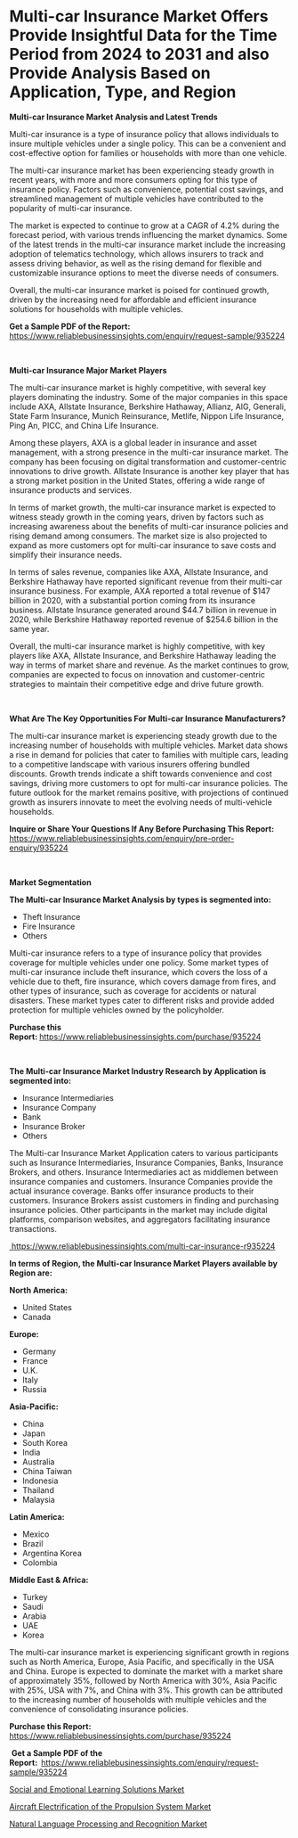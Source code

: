 <p><h1>Multi-car Insurance Market Offers Provide Insightful Data for the Time Period from 2024 to 2031 and also Provide Analysis Based on Application, Type, and Region</h1></p><p><strong>Multi-car Insurance Market Analysis and Latest Trends</strong></p>
<p><p>Multi-car insurance is a type of insurance policy that allows individuals to insure multiple vehicles under a single policy. This can be a convenient and cost-effective option for families or households with more than one vehicle.</p><p>The multi-car insurance market has been experiencing steady growth in recent years, with more and more consumers opting for this type of insurance policy. Factors such as convenience, potential cost savings, and streamlined management of multiple vehicles have contributed to the popularity of multi-car insurance.</p><p>The market is expected to continue to grow at a CAGR of 4.2% during the forecast period, with various trends influencing the market dynamics. Some of the latest trends in the multi-car insurance market include the increasing adoption of telematics technology, which allows insurers to track and assess driving behavior, as well as the rising demand for flexible and customizable insurance options to meet the diverse needs of consumers.</p><p>Overall, the multi-car insurance market is poised for continued growth, driven by the increasing need for affordable and efficient insurance solutions for households with multiple vehicles.</p></p>
<p><strong>Get a Sample PDF of the Report:&nbsp;</strong> <a href="https://www.reliablebusinessinsights.com/enquiry/request-sample/935224">https://www.reliablebusinessinsights.com/enquiry/request-sample/935224</a></p>
<p>&nbsp;</p>
<p><strong>Multi-car Insurance Major Market Players</strong></p>
<p><p>The multi-car insurance market is highly competitive, with several key players dominating the industry. Some of the major companies in this space include AXA, Allstate Insurance, Berkshire Hathaway, Allianz, AIG, Generali, State Farm Insurance, Munich Reinsurance, Metlife, Nippon Life Insurance, Ping An, PICC, and China Life Insurance.</p><p>Among these players, AXA is a global leader in insurance and asset management, with a strong presence in the multi-car insurance market. The company has been focusing on digital transformation and customer-centric innovations to drive growth. Allstate Insurance is another key player that has a strong market position in the United States, offering a wide range of insurance products and services.</p><p>In terms of market growth, the multi-car insurance market is expected to witness steady growth in the coming years, driven by factors such as increasing awareness about the benefits of multi-car insurance policies and rising demand among consumers. The market size is also projected to expand as more customers opt for multi-car insurance to save costs and simplify their insurance needs.</p><p>In terms of sales revenue, companies like AXA, Allstate Insurance, and Berkshire Hathaway have reported significant revenue from their multi-car insurance business. For example, AXA reported a total revenue of $147 billion in 2020, with a substantial portion coming from its insurance business. Allstate Insurance generated around $44.7 billion in revenue in 2020, while Berkshire Hathaway reported revenue of $254.6 billion in the same year.</p><p>Overall, the multi-car insurance market is highly competitive, with key players like AXA, Allstate Insurance, and Berkshire Hathaway leading the way in terms of market share and revenue. As the market continues to grow, companies are expected to focus on innovation and customer-centric strategies to maintain their competitive edge and drive future growth.</p></p>
<p>&nbsp;</p>
<p><strong>What Are The Key Opportunities For Multi-car Insurance Manufacturers?</strong></p>
<p><p>The multi-car insurance market is experiencing steady growth due to the increasing number of households with multiple vehicles. Market data shows a rise in demand for policies that cater to families with multiple cars, leading to a competitive landscape with various insurers offering bundled discounts. Growth trends indicate a shift towards convenience and cost savings, driving more customers to opt for multi-car insurance policies. The future outlook for the market remains positive, with projections of continued growth as insurers innovate to meet the evolving needs of multi-vehicle households.</p></p>
<p><strong>Inquire or Share Your Questions If Any Before Purchasing This Report:</strong> <a href="https://www.reliablebusinessinsights.com/enquiry/pre-order-enquiry/935224">https://www.reliablebusinessinsights.com/enquiry/pre-order-enquiry/935224</a></p>
<p>&nbsp;</p>
<p><strong>Market Segmentation</strong></p>
<p><strong>The Multi-car Insurance Market Analysis by types is segmented into:</strong></p>
<p><ul><li>Theft Insurance</li><li>Fire Insurance</li><li>Others</li></ul></p>
<p><p>Multi-car insurance refers to a type of insurance policy that provides coverage for multiple vehicles under one policy. Some market types of multi-car insurance include theft insurance, which covers the loss of a vehicle due to theft, fire insurance, which covers damage from fires, and other types of insurance, such as coverage for accidents or natural disasters. These market types cater to different risks and provide added protection for multiple vehicles owned by the policyholder.</p></p>
<p><strong>Purchase this Report:&nbsp;</strong><a href="https://www.reliablebusinessinsights.com/purchase/935224">https://www.reliablebusinessinsights.com/purchase/935224</a></p>
<p>&nbsp;</p>
<p><strong>The Multi-car Insurance Market Industry Research by Application is segmented into:</strong></p>
<p><ul><li>Insurance Intermediaries</li><li>Insurance Company</li><li>Bank</li><li>Insurance Broker</li><li>Others</li></ul></p>
<p><p>The Multi-car Insurance Market Application caters to various participants such as Insurance Intermediaries, Insurance Companies, Banks, Insurance Brokers, and others. Insurance Intermediaries act as middlemen between insurance companies and customers. Insurance Companies provide the actual insurance coverage. Banks offer insurance products to their customers. Insurance Brokers assist customers in finding and purchasing insurance policies. Other participants in the market may include digital platforms, comparison websites, and aggregators facilitating insurance transactions.</p></p>
<p><a href="https://www.reliablebusinessinsights.com/multi-car-insurance-r935224">&nbsp;https://www.reliablebusinessinsights.com/multi-car-insurance-r935224</a></p>
<p><strong>In terms of Region, the Multi-car Insurance Market Players available by Region are:</strong></p>
<p>
    <p> <strong> North America: </strong>
        <ul>
            <li>United States</li>
            <li>Canada</li>
        </ul>
        </p> 
    <p> <strong> Europe: </strong>
        <ul>
            <li>Germany</li>
            <li>France</li>
            <li>U.K.</li>
            <li>Italy</li>
            <li>Russia</li>
        </ul>
        </p> 
    <p> <strong> Asia-Pacific: </strong>
        <ul>
            <li>China</li>
            <li>Japan</li>
            <li>South Korea</li>
            <li>India</li>
            <li>Australia</li>
            <li>China Taiwan</li>
            <li>Indonesia</li>
            <li>Thailand</li>
            <li>Malaysia</li>
        </ul>
        </p> 
    <p> <strong> Latin America: </strong>
        <ul>
            <li>Mexico</li>
            <li>Brazil</li>
            <li>Argentina Korea</li>
            <li>Colombia</li>
        </ul>
        </p> 
    <p> <strong> Middle East & Africa: </strong>
        <ul>
            <li>Turkey</li>
            <li>Saudi</li>
            <li>Arabia</li>
            <li>UAE</li>
            <li>Korea</li>
        </ul>
    </p>
    </p>
<p><p>The multi-car insurance market is experiencing significant growth in regions such as North America, Europe, Asia Pacific, and specifically in the USA and China. Europe is expected to dominate the market with a market share of approximately 35%, followed by North America with 30%, Asia Pacific with 25%, USA with 7%, and China with 3%. This growth can be attributed to the increasing number of households with multiple vehicles and the convenience of consolidating insurance policies.</p></p>
<p><strong>Purchase this Report: </strong><a href="https://www.reliablebusinessinsights.com/purchase/935224">https://www.reliablebusinessinsights.com/purchase/935224</a></p>
<p>&nbsp;<strong>Get a Sample PDF of the Report:&nbsp;&nbsp;</strong><a href="https://www.reliablebusinessinsights.com/enquiry/request-sample/935224">https://www.reliablebusinessinsights.com/enquiry/request-sample/935224</a></p>
<p><strong></strong></p>
<p><p><a href="https://github.com/wwwkeltoum/Market-Research-Report-List-4/blob/main/social-and-emotional-learning-solutions-market.md">Social and Emotional Learning Solutions Market</a></p><p><a href="https://github.com/gamblestampleyjenny50m5sl6/Market-Research-Report-List-3/blob/main/aircraft-electrification-of-the-propulsion-system-market.md">Aircraft Electrification of the Propulsion System Market</a></p><p><a href="https://github.com/joannesouthgate/Market-Research-Report-List-4/blob/main/natural-language-processing-and-recognition-market.md">Natural Language Processing and Recognition Market</a></p></p>